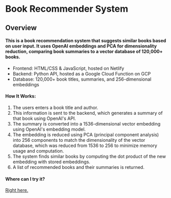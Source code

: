 # Book Recommender System
## Overview

#### This is a book recommendation system that suggests similar books based on user input. It uses OpenAI embeddings and PCA for dimensionality reduction, comparing book summaries to a vector database of 120,000+ books.
<ul>
    <li>Frontend: HTML/CSS & JavaScript, hosted on Netlify</li>
    <li>Backend: Python API, hosted as a Google Cloud Function on GCP</li>
    <li>Database: 120,000+ book titles, summaries, and 256-dimensional embeddings</li>
</ul>

#### How It Works:
1. The users enters a book title and author.
2. This information is sent to the backend, which generates a summary of that book using OpenAI's API.
3. The summary is converted into a 1536-dimensional vector embedding using OpenAI's embedding model.
4. The embedding is reduced using PCA (principal component analysis) into 256 components to match the dimensionality of the vector database, which was reduced from 1536 to 256 to minimize memory usage and computation.
5. The system finds similar books by computing the dot product of the new embedding with stored embeddings.
6. A list of recommended books and their summaries is returned.

#### Where can I try it?
[Right here.](https://resplendent-baklava-9241b7.netlify.app/)

